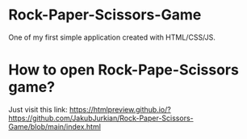 # Rock-Paper-Scissors-Game
One of my first simple application created with HTML/CSS/JS.
# How to open Rock-Pape-Scissors game?
Just visit this link: https://htmlpreview.github.io/?https://github.com/JakubJurkian/Rock-Paper-Scissors-Game/blob/main/index.html
